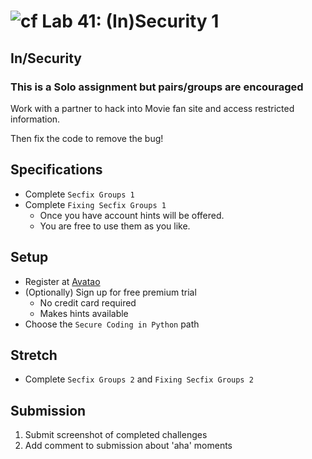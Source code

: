 # ![cf](http://i.imgur.com/7v5ASc8.png) Lab 41: (In)Security 1

## In/Security

### This is a Solo  assignment but pairs/groups are encouraged

<!-- short description of project -->
Work with a partner to hack into Movie fan site and access restricted information.

Then fix the code to remove the bug!

## Specifications

- Complete `Secfix Groups 1`
- Complete `Fixing Secfix Groups 1`
  - Once you have account hints will be offered.
  - You are free to use them as you like.

## Setup

- Register at [Avatao](https://platform.avatao.com)
- (Optionally) Sign up for free premium trial
  - No credit card required
  - Makes hints available
- Choose the `Secure Coding in Python` path

## Stretch

- Complete `Secfix Groups 2` and `Fixing Secfix Groups 2`

## Submission

1. Submit screenshot of completed challenges
2. Add comment to submission about 'aha' moments
